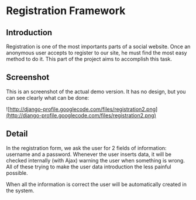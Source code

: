 # Registration Framework #

## Introduction ##

Registration is one of the most importants parts of a social website. Once an anonymous user accepts to register to our site, he must find the most easy method to do it. This part of the project aims to accomplish this task.


## Screenshot ##

This is an screenshot of the actual demo version. It has no design, but you can see clearly what can be done:

![http://django-profile.googlecode.com/files/registration2.png](http://django-profile.googlecode.com/files/registration2.png)


## Detail ##

In the registration form, we ask the user for 2 fields of information: username and a password. Whenever the user inserts data, it will be checked internally (with Ajax) warning the user when something is wrong. All of these trying to make the user data introduction the less painful possible.

When all the information is correct the user will be automatically created in the system.